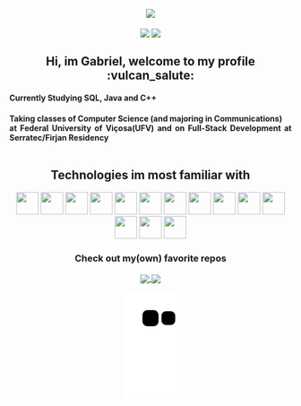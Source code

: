 <p align="center">
  
  <img src="https://i.imgur.com/MBvlDKf.png" style="width: 800px;">
 
</p>

<p align="center">
  
  <img align="center" src="https://github-readme-stats.vercel.app/api?username=gabrieltheophilo&show_icons=true&include_all_commits&count_private=true&custom_title=Github%20Activity&theme=dracula" height="155em" />

  <img align="center"  src="https://github-readme-stats.vercel.app/api/top-langs/?username=gabrieltheophilo&card_width=250&custom_title=Most%20used%20languages&langs_count=8&layout=compact&theme=dracula" height="155em" />
  <div = align="center">
 <h2 align="center">Hi, im Gabriel, welcome to my profile :vulcan_salute:</h2>
  <h4 align="center" style="text-align: justify;">Currently Studying SQL, Java and C++</h4>
  <h4 align="center" style="text-align: justify;">Taking classes of Computer Science (and majoring in Communications)<br>at Federal University of Viçosa(UFV) and on Full-Stack Development at Serratec/Firjan Residency <br><br></h4>
  <div align="center">
    <h2>Technologies im most familiar with</h3>
  
  <img src="https://cdn.jsdelivr.net/gh/devicons/devicon/icons/git/git-original.svg" width="40" height="40" />
    <img src="https://cdn.jsdelivr.net/gh/devicons/devicon/icons/windows8/windows8-original.svg" width="40" height="40" />
    
  <img src="https://cdn.jsdelivr.net/gh/devicons/devicon/icons/linux/linux-original.svg" width="40" height="40"/>
    <img src="https://cdn.jsdelivr.net/gh/devicons/devicon/icons/ubuntu/ubuntu-plain.svg" width="40" height="40"/>
  <img src="https://cdn.jsdelivr.net/gh/devicons/devicon/icons/python/python-original.svg" width="40" height="40" />
  <img src="https://cdn.jsdelivr.net/gh/devicons/devicon/icons/numpy/numpy-original.svg" width="40" height="40"/>
  <img src="https://cdn.jsdelivr.net/gh/devicons/devicon/icons/css3/css3-original.svg" width="40" height="40"/>
  <img src="https://cdn.jsdelivr.net/gh/devicons/devicon/icons/html5/html5-original.svg" width="40" height="40"/>
  <img src="https://cdn.jsdelivr.net/gh/devicons/devicon/icons/javascript/javascript-original.svg" width="40" height="40"/>
  <img src="https://cdn.jsdelivr.net/gh/devicons/devicon/icons/cplusplus/cplusplus-original.svg"  width="40" height="40"/>
  <img src="https://cdn.jsdelivr.net/gh/devicons/devicon/icons/c/c-original.svg" width="40" height="40"/>
  <img src="https://cdn.jsdelivr.net/gh/devicons/devicon/icons/java/java-original-wordmark.svg" width="40" height="40"/>
  <img src="https://cdn.jsdelivr.net/gh/devicons/devicon/icons/bash/bash-plain.svg" width="40" height="40" />
  <img src="https://cdn.jsdelivr.net/gh/devicons/devicon/icons/postgresql/postgresql-original.svg" width="40" height="40" />
          
    
</div>
    <h3>Check out my(own) favorite repos</h3>
  <a href="https://github.com/GabrielTheophilo/ConwaysGame">
  <img align="center"  src="https://github-readme-stats.vercel.app/api/pin/?username=GabrielTheophilo&repo=ConwaysGame&hide_border=true&theme=dracula" height="125em" />
  </a>
  
  <a href="https://github.com/GabrielTheophilo/NewsApiScript">
  <img align="center" src="https://github-readme-stats.vercel.app/api/pin/?username=GabrielTheophilo&repo=NewsApiScript&hide_border=true&theme=dracula" height="125em"/>
  </a>
</p>


<p align="center">
  
  <img src="https://github.com/gabrieltheophilo/gabrieltheophilo/blob/output/github-contribution-grid-snake.svg">
  
</p>





